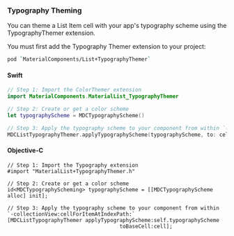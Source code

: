 ### Typography Theming

You can theme a List Item cell with your app's typography scheme using the TypographyThemer extension.

You must first add the Typography Themer extension to your project:

```bash
pod `MaterialComponents/List+TypographyThemer`
```

<!--<div class="material-code-render" markdown="1">-->
#### Swift
```swift
// Step 1: Import the ColorThemer extension
import MaterialComponents.MaterialList_TypographyThemer

// Step 2: Create or get a color scheme
let typographyScheme = MDCTypographyScheme()

// Step 3: Apply the typography scheme to your component from within `-collectionView:cellForItemAtIndexPath:`
MDCListTypographyThemer.applyTypographyScheme(typographyScheme, to: cell)
```

#### Objective-C

```objc
// Step 1: Import the Typography extension
#import "MaterialList+TypographyThemer.h"

// Step 2: Create or get a color scheme
id<MDCTypographyScheming> typographyScheme = [[MDCTypographyScheme alloc] init];

// Step 3: Apply the typography scheme to your component from within `-collectionView:cellForItemAtIndexPath:`
[MDCListTypographyThemer applyTypographyScheme:self.typographyScheme
                                    toBaseCell:cell];
```
<!--</div>-->
